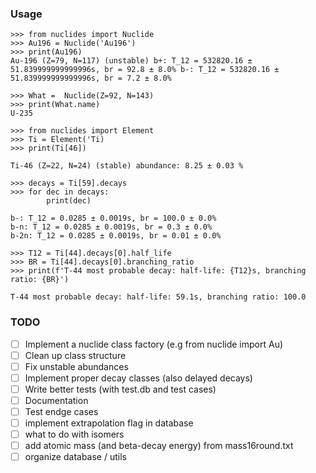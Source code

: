 ### Usage
```
>>> from nuclides import Nuclide
>>> Au196 = Nuclide('Au196')
>>> print(Au196)
Au-196 (Z=79, N=117) (unstable) b+: T_12 = 532820.16 ± 51.839999999999996s, br = 92.8 ± 8.0% b-: T_12 = 532820.16 ± 51.839999999999996s, br = 7.2 ± 8.0%

>>> What =  Nuclide(Z=92, N=143)
>>> print(What.name)
U-235

>>> from nuclides import Element
>>> Ti = Element('Ti)
>>> print(Ti[46])

Ti-46 (Z=22, N=24) (stable) abundance: 8.25 ± 0.03 %

>>> decays = Ti[59].decays
>>> for dec in decays:
        print(dec)

b-: T_12 = 0.0285 ± 0.0019s, br = 100.0 ± 0.0%
b-n: T_12 = 0.0285 ± 0.0019s, br = 0.3 ± 0.0%
b-2n: T_12 = 0.0285 ± 0.0019s, br = 0.01 ± 0.0%

>>> T12 = Ti[44].decays[0].half_life
>>> BR = Ti[44].decays[0].branching_ratio
>>> print(f'T-44 most probable decay: half-life: {T12}s, branching ratio: {BR}')

T-44 most probable decay: half-life: 59.1s, branching ratio: 100.0

```


### TODO
- [ ] Implement a nuclide class factory (e.g from nuclide import Au)
- [ ] Clean up class structure
- [ ] Fix unstable abundances
- [ ] Implement proper decay classes (also delayed decays)
- [ ] Write better tests (with test.db and test cases)
- [ ] Documentation
- [ ] Test endge cases
- [ ] implement extrapolation flag in database
- [ ] what to do with isomers
- [ ] add atomic mass (and beta-decay energy) from mass16round.txt
- [ ] organize database / utils
